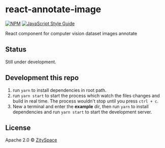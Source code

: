 # react-annotate-image

[![NPM](https://img.shields.io/npm/v/react-annotate-image.svg)](https://www.npmjs.com/package/react-annotate-image) [![JavaScript Style Guide](https://img.shields.io/badge/code_style-standard-brightgreen.svg)](https://standardjs.com)

React component for computer vision dataset images annotate

## Status

Still under development.

## Development this repo

1. run `yarn` to install dependencies in root path.
2. run `yarn start` to start the process which watch the files changes and build in real time. The process wouldn't stop until you press `ctrl + c`.
3. New a terminal and enter the **example** dir, then run `yarn` to install dependencies and run `yarn start` to start the development server.

## License

Apache 2.0 © [ZitySpace](https://github.com/ZitySpace)
